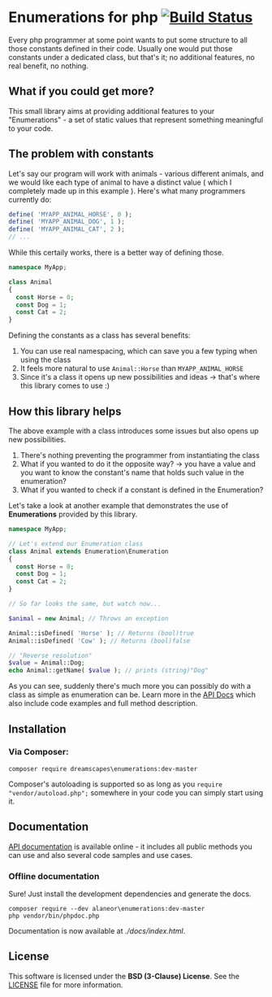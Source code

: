# Enumerations for php [![Build Status](https://api.travis-ci.org/Dreamscapes/Enumeration.png)](https://travis-ci.org/Dreamscapes/Enumeration)

Every php programmer at some point wants to put some structure to all those constants defined in their code. Usually one would put those constants under a dedicated class, but that's it; no additional features, no real benefit, no nothing.

## What if you could get more?

This small library aims at providing additional features to your "Enumerations" - a set of static values that represent something meaningful to your code.

## The problem with constants

Let's say our program will work with animals - various different animals, and we would like each type of animal to have a distinct value ( which I completely made up in this example ). Here's what many programmers currently do:

```php
define( 'MYAPP_ANIMAL_HORSE', 0 );
define( 'MYAPP_ANIMAL_DOG', 1 );
define( 'MYAPP_ANIMAL_CAT', 2 );
// ...
```

While this certaily works, there is a better way of defining those.

```php
namespace MyApp;

class Animal
{
  const Horse = 0;
  const Dog = 1;
  const Cat = 2;
}
```

Defining the constants as a class has several benefits:

1. You can use real namespacing, which can save you a few typing when using the class
2. It feels more natural to use `Animal::Horse` than `MYAPP_ANIMAL_HORSE`
3. Since it's a class it opens up new possibilities and ideas -> that's where this library comes to use :)

## How this library helps

The above example with a class introduces some issues but also opens up new possibilities.

1. There's nothing preventing the programmer from instantiating the class
2. What if you wanted to do it the opposite way? -> you have a value and you want to know the constant's name that holds such value in the enumeration?
3. What if you wanted to check if a constant is defined in the Enumeration?

Let's take a look at another example that demonstrates the use of **Enumerations** provided by this library.

```php
namespace MyApp;

// Let's extend our Enumeration class
class Animal extends Enumeration\Enumeration
{
  const Horse = 0;
  const Dog = 1;
  const Cat = 2;
}

// So far looks the same, but watch now...

$animal = new Animal; // Throws an exception

Animal::isDefined( 'Horse' ); // Returns (bool)true
Animal::isDefined( 'Cow' ); // Returns (bool)false

// "Reverse resolution"
$value = Animal::Dog;
echo Animal::getName( $value ); // prints (string)"Dog"
```

As you can see, suddenly there's much more you can possibly do with a class as simple as enumeration can be. Learn more in the [API Docs](http://dreamscapes.github.io/Enumeration/docs) which also include code examples and full method description.

## Installation

### Via Composer:

`composer require dreamscapes\enumerations:dev-master`

Composer's autoloading is supported so as long as you `require "vendor/autoload.php";` somewhere in your code you can simply start using it.

## Documentation

[API documentation](http://dreamscapes.github.io/Enumeration/docs) is available online - it includes all public methods you can use and also several code samples and use cases.

### Offline documentation

Sure! Just install the development dependencies and generate the docs.

```
composer require --dev alaneor\enumerations:dev-master
php vendor/bin/phpdoc.php
```

Documentation is now available at *./docs/index.html*.

## License

This software is licensed under the **BSD (3-Clause) License**. See the [LICENSE](LICENSE) file for more information.
